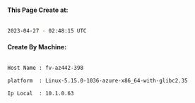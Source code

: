 
   
#### This Page Create at:

```bash

2023-04-27 - 02:48:15 UTC

```

#### Create By Machine:

```bash

Host Name : fv-az442-398

platform  : Linux-5.15.0-1036-azure-x86_64-with-glibc2.35

Ip Local  : 10.1.0.63

```

